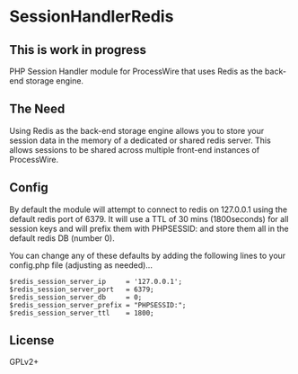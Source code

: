 SessionHandlerRedis
===================
## This is work in progress
PHP Session Handler module for ProcessWire that uses Redis as the back-end storage engine.


The Need
--------

Using Redis as the back-end storage engine allows you to store your session data in the memory of a dedicated or shared
redis server. This allows sessions to be shared across multiple front-end instances of ProcessWire.


Config
------

By default the module will attempt to connect to redis on 127.0.0.1 using the default redis port of 6379. It will use
a TTL of 30 mins (1800seconds) for all session keys and will prefix them with PHPSESSID: and store them all in the
default redis DB (number 0).

You can change any of these defaults by adding the following lines to your config.php file (adjusting as needed)...

    $redis_session_server_ip     = '127.0.0.1';
    $redis_session_server_port   = 6379;
    $redis_session_server_db     = 0;
    $redis_session_server_prefix = "PHPSESSID:";
    $redis_session_server_ttl    = 1800;


License
-------

GPLv2+

